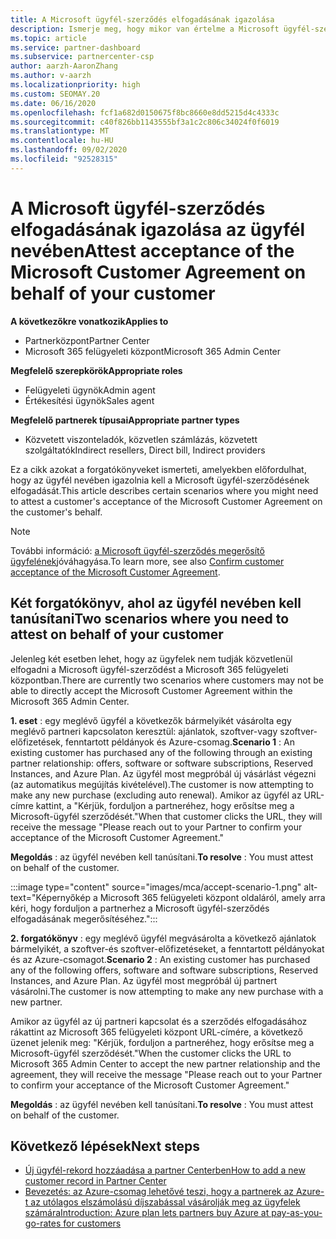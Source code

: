 ```yaml
---
title: A Microsoft ügyfél-szerződés elfogadásának igazolása
description: Ismerje meg, hogy mikor van értelme a Microsoft ügyfél-szerződés elfogadásának igazolására az ügyfél nevében.
ms.topic: article
ms.service: partner-dashboard
ms.subservice: partnercenter-csp
author: aarzh-AaronZhang
ms.author: v-aarzh
ms.localizationpriority: high
ms.custom: SEOMAY.20
ms.date: 06/16/2020
ms.openlocfilehash: fcf1a682d0150675f8bc8660e8dd5215d4c4333c
ms.sourcegitcommit: c40f826bb1143555bf3a1c2c806c34024f0f6019
ms.translationtype: MT
ms.contentlocale: hu-HU
ms.lasthandoff: 09/02/2020
ms.locfileid: "92528315"
---
```

# <a name="attest-acceptance-of-the-microsoft-customer-agreement-on-behalf-of-your-customer"></a><span data-ttu-id="083ca-103">A Microsoft ügyfél-szerződés elfogadásának igazolása az ügyfél nevében</span><span class="sxs-lookup"><span data-stu-id="083ca-103">Attest acceptance of the Microsoft Customer Agreement on behalf of your customer</span></span>

<span data-ttu-id="083ca-104">**A következőkre vonatkozik**</span><span class="sxs-lookup"><span data-stu-id="083ca-104">**Applies to**</span></span>

- <span data-ttu-id="083ca-105">Partnerközpont</span><span class="sxs-lookup"><span data-stu-id="083ca-105">Partner Center</span></span>
- <span data-ttu-id="083ca-106">Microsoft 365 felügyeleti központ</span><span class="sxs-lookup"><span data-stu-id="083ca-106">Microsoft 365 Admin Center</span></span>

<span data-ttu-id="083ca-107">**Megfelelő szerepkörök**</span><span class="sxs-lookup"><span data-stu-id="083ca-107">**Appropriate roles**</span></span>

- <span data-ttu-id="083ca-108">Felügyeleti ügynök</span><span class="sxs-lookup"><span data-stu-id="083ca-108">Admin agent</span></span>
- <span data-ttu-id="083ca-109">Értékesítési ügynök</span><span class="sxs-lookup"><span data-stu-id="083ca-109">Sales agent</span></span>

<span data-ttu-id="083ca-110">**Megfelelő partnerek típusai**</span><span class="sxs-lookup"><span data-stu-id="083ca-110">**Appropriate partner types**</span></span>

- <span data-ttu-id="083ca-111">Közvetett viszonteladók, közvetlen számlázás, közvetett szolgáltatók</span><span class="sxs-lookup"><span data-stu-id="083ca-111">Indirect resellers, Direct bill, Indirect providers</span></span>

<span data-ttu-id="083ca-112">Ez a cikk azokat a forgatókönyveket ismerteti, amelyekben előfordulhat, hogy az ügyfél nevében igazolnia kell a Microsoft ügyfél-szerződésének elfogadását.</span><span class="sxs-lookup"><span data-stu-id="083ca-112">This article describes certain scenarios where you might need to attest a customer's acceptance of the Microsoft Customer Agreement on the customer's behalf.</span></span>

>[!NOTE]
><span data-ttu-id="083ca-113">További információ: [a Microsoft ügyfél-szerződés megerősítő ügyfelének](confirm-customer-agreement.md)jóváhagyása.</span><span class="sxs-lookup"><span data-stu-id="083ca-113">To learn more, see also [Confirm customer acceptance of the Microsoft Customer Agreement](confirm-customer-agreement.md).</span></span>

## <a name="two-scenarios-where-you-need-to-attest-on-behalf-of-your-customer"></a><span data-ttu-id="083ca-114">Két forgatókönyv, ahol az ügyfél nevében kell tanúsítani</span><span class="sxs-lookup"><span data-stu-id="083ca-114">Two scenarios where you need to attest on behalf of your customer</span></span>

<span data-ttu-id="083ca-115">Jelenleg két esetben lehet, hogy az ügyfelek nem tudják közvetlenül elfogadni a Microsoft ügyfél-szerződést a Microsoft 365 felügyeleti központban.</span><span class="sxs-lookup"><span data-stu-id="083ca-115">There are currently two scenarios where customers may not be able to directly accept the Microsoft Customer Agreement within the Microsoft 365 Admin Center.</span></span>

<span data-ttu-id="083ca-116">**1. eset** : egy meglévő ügyfél a következők bármelyikét vásárolta egy meglévő partneri kapcsolaton keresztül: ajánlatok, szoftver-vagy szoftver-előfizetések, fenntartott példányok és Azure-csomag.</span><span class="sxs-lookup"><span data-stu-id="083ca-116">**Scenario 1** : An existing customer has purchased any of the following through an existing partner relationship: offers, software or software subscriptions, Reserved Instances, and Azure Plan.</span></span> <span data-ttu-id="083ca-117">Az ügyfél most megpróbál új vásárlást végezni (az automatikus megújítás kivételével).</span><span class="sxs-lookup"><span data-stu-id="083ca-117">The customer is now attempting to make any new purchase (excluding auto renewal).</span></span> <span data-ttu-id="083ca-118">Amikor az ügyfél az URL-címre kattint, a "Kérjük, forduljon a partneréhez, hogy erősítse meg a Microsoft-ügyfél szerződését."</span><span class="sxs-lookup"><span data-stu-id="083ca-118">When that customer clicks the URL, they will receive the message "Please reach out to your Partner to confirm your acceptance of the Microsoft Customer Agreement."</span></span>  

<span data-ttu-id="083ca-119">**Megoldás** : az ügyfél nevében kell tanúsítani.</span><span class="sxs-lookup"><span data-stu-id="083ca-119">**To resolve** : You must attest on behalf of the customer.</span></span>

:::image type="content" source="images/mca/accept-scenario-1.png" alt-text="Képernyőkép a Microsoft 365 felügyeleti központ oldaláról, amely arra kéri, hogy forduljon a partnerhez a Microsoft ügyfél-szerződés elfogadásának megerősítéséhez.":::

<span data-ttu-id="083ca-121">**2. forgatókönyv** : egy meglévő ügyfél megvásárolta a következő ajánlatok bármelyikét, a szoftver-és szoftver-előfizetéseket, a fenntartott példányokat és az Azure-csomagot.</span><span class="sxs-lookup"><span data-stu-id="083ca-121">**Scenario 2** : An existing customer has purchased any of the following offers, software and software subscriptions, Reserved Instances, and Azure Plan.</span></span> <span data-ttu-id="083ca-122">Az ügyfél most megpróbál új partnert vásárolni.</span><span class="sxs-lookup"><span data-stu-id="083ca-122">The customer is now attempting to make any new purchase with a new partner.</span></span>

<span data-ttu-id="083ca-123">Amikor az ügyfél az új partneri kapcsolat és a szerződés elfogadásához rákattint az Microsoft 365 felügyeleti központ URL-címére, a következő üzenet jelenik meg: "Kérjük, forduljon a partneréhez, hogy erősítse meg a Microsoft-ügyfél szerződését."</span><span class="sxs-lookup"><span data-stu-id="083ca-123">When the customer clicks the URL to Microsoft 365 Admin Center to accept the new partner relationship and the agreement, they will receive the message "Please reach out to your Partner to confirm your acceptance of the Microsoft Customer Agreement."</span></span>  

<span data-ttu-id="083ca-124">**Megoldás** : az ügyfél nevében kell tanúsítani.</span><span class="sxs-lookup"><span data-stu-id="083ca-124">**To resolve** : You must attest on behalf of the customer.</span></span>  

## <a name="next-steps"></a><span data-ttu-id="083ca-125">Következő lépések</span><span class="sxs-lookup"><span data-stu-id="083ca-125">Next steps</span></span>

- [<span data-ttu-id="083ca-126">Új ügyfél-rekord hozzáadása a partner Centerben</span><span class="sxs-lookup"><span data-stu-id="083ca-126">How to add a new customer record in Partner Center</span></span>](add-a-new-customer.md)
- [<span data-ttu-id="083ca-127">Bevezetés: az Azure-csomag lehetővé teszi, hogy a partnerek az Azure-t az utólagos elszámolású díjszabással vásárolják meg az ügyfelek számára</span><span class="sxs-lookup"><span data-stu-id="083ca-127">Introduction: Azure plan lets partners buy Azure at pay-as-you-go-rates for customers</span></span>](azure-plan-lp.md)
